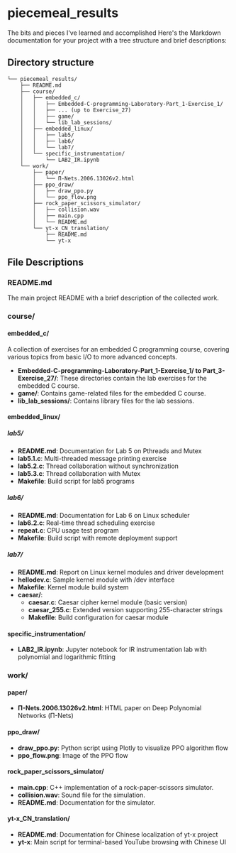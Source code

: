 # piecemeal_results
The bits and pieces I've learned and accomplished
Here's the Markdown documentation for your project with a tree structure and brief descriptions:

## Directory structure
```
└── piecemeal_results/
    ├── README.md
    ├── course/
    │   ├── embedded_c/
    │   │   ├── Embedded-C-programming-Laboratory-Part_1-Exercise_1/
    │   │   ├── ... (up to Exercise_27)
    │   │   ├── game/
    │   │   └── lib_lab_sessions/
    │   ├── embedded_linux/
    │   │   ├── lab5/
    │   │   ├── lab6/
    │   │   └── lab7/
    │   └── specific_instrumentation/
    │       └── LAB2_IR.ipynb
    └── work/
        ├── paper/
        │   └── Π-Nets.2006.13026v2.html
        ├── ppo_draw/
        │   ├── draw_ppo.py
        │   └── ppo_flow.png
        ├── rock_paper_scissors_simulator/
        │   ├── collision.wav
        │   ├── main.cpp
        │   └── README.md
        └── yt-x_CN_translation/
            ├── README.md
            └── yt-x
```

## File Descriptions

### README.md
The main project README with a brief description of the collected work.

### course/

#### embedded_c/
A collection of exercises for an embedded C programming course, covering various topics from basic I/O to more advanced concepts.

- **Embedded-C-programming-Laboratory-Part_1-Exercise_1/ to Part_3-Exercise_27/**: These directories contain the lab exercises for the embedded C course.
- **game/**: Contains game-related files for the embedded C course.
- **lib_lab_sessions/**: Contains library files for the lab sessions.

#### embedded_linux/

##### lab5/
- **README.md**: Documentation for Lab 5 on Pthreads and Mutex
- **lab5.1.c**: Multi-threaded message printing exercise
- **lab5.2.c**: Thread collaboration without synchronization
- **lab5.3.c**: Thread collaboration with Mutex
- **Makefile**: Build script for lab5 programs

##### lab6/
- **README.md**: Documentation for Lab 6 on Linux scheduler
- **lab6.2.c**: Real-time thread scheduling exercise
- **repeat.c**: CPU usage test program
- **Makefile**: Build script with remote deployment support

##### lab7/
- **README.md**: Report on Linux kernel modules and driver development
- **hellodev.c**: Sample kernel module with /dev interface
- **Makefile**: Kernel module build system
- **caesar/**:
  - **caesar.c**: Caesar cipher kernel module (basic version)
  - **caesar_255.c**: Extended version supporting 255-character strings
  - **Makefile**: Build configuration for caesar module

#### specific_instrumentation/
- **LAB2_IR.ipynb**: Jupyter notebook for IR instrumentation lab with polynomial and logarithmic fitting

### work/

#### paper/
- **Π-Nets.2006.13026v2.html**: HTML paper on Deep Polynomial Networks (Π-Nets)

#### ppo_draw/
- **draw_ppo.py**: Python script using Plotly to visualize PPO algorithm flow
- **ppo_flow.png**: Image of the PPO flow

#### rock_paper_scissors_simulator/
- **main.cpp**: C++ implementation of a rock-paper-scissors simulator.
- **collision.wav**: Sound file for the simulation.
- **README.md**: Documentation for the simulator.

#### yt-x_CN_translation/
- **README.md**: Documentation for Chinese localization of yt-x project
- **yt-x**: Main script for terminal-based YouTube browsing with Chinese UI
